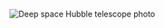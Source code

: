 ![Deep space Hubble telescope photo](https://imgsrc.hubblesite.org/hvi/uploads/image_file/image_attachment/30302/_STScI-gallery-1427a-1024x361.png)

